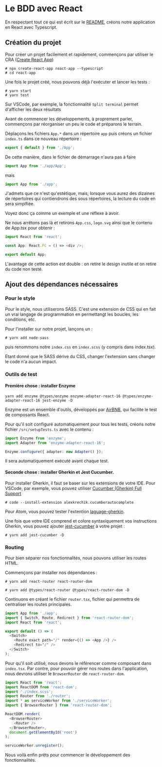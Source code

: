 # Le BDD avec React

En respectant tout ce qui est écrit sur le [README](../README.md), créons notre application en React avec Typescript.

## Création du projet

Pour créer un projet facilement et rapidement, commençons par utiliser le CRA ([Create React App](https://github.com/facebook/create-react-app))

```shell
# npx create-react-app react-app --typescript
# cd react-app
```

Une fois le projet créé, nous pouvons déjà l'exécuter et lancer les tests :

```shell
# yarn start
# yarn test
```

Sur VSCode, par exemple, la fonctionnalité `Split terminal` permet d'afficher les deux résultats

Avant de commencer les développements, à proprement parler, commençons par réorganiser un peu le code et préparons le terrain.

Déplaçons les fichiers `App.*` dans un répertoire `app` puis créons un fichier `index.ts` dans ce nouveau répertoire :

```typescript
export { default } from './App';
```

De cette manière, dans le fichier de démarrage n'aura pas à faire

```typescript
import App from './app/App';
```

mais

```typescript
import App from './app';
```

J'admets que ce n'est qu'estétique, mais, lorsque vous aurez des dizaines de répertoires qui contiendrons des sous répertoires, la lecture du code en sera simplfiée.

Voyez donc ça comme un exemple et une réflexe à avoir.

Ne nous arrêtons pas là et retirons `App.css`, `logo.svg` ainsi que le contenu de App.tsx pour obtenir :

```typescript
import React from 'react';

const App: React.FC = () => <div />;

export default App;
```

L'avantage de cette action est double : on retire le design inutile et on retire du code non testé.

## Ajout des dépendances nécessaires

### Pour le style

Pour le style, nous utiliserons SASS. C'est une extension de CSS qui en fait un vrai langage de programmation en permettangt les boucles, les conditions, etc.

Pour l'installer sur notre projet, lançons un :

```shell
# yarn add node-sass
```

puis renommons notre `index.css` en `index.scss` (y compris dans index.tsx).

Etant donné que le SASS dérive du CSS, changer l'extension sans changer le code n'a aucun impact.

### Outils de test

#### Première chose : installer Enzyme

```shell
yarn add enzyme @types/enzyme enzyme-adapter-react-16 @types/enzyme-adapter-react-16 jest-enzyme -D
```

Enzyme est un ensemble d'outils, développés par [AirBNB](https://github.com/airbnb/enzyme), qui facilite le test de composants React.

Pour qu'il soit configuré automatiquement pour tous les tests, créons notre fichier `/src/setupTests.ts` avec le contenu :

```typescript
import Enzyme from 'enzyme';
import Adapter from 'enzyme-adapter-react-16';

Enzyme.configure({ adapter: new Adapter() });
```

Il sera automatiquement exécuté avant chaque test.

#### Seconde chose : installer Gherkin et Jest Cucumber.

Pour installer Gherkin, il faut se baser sur les extensions de votre IDE. Pour VSCode, par exemple, vous pouvez utiliser [Cucumber (Gherkin) Full Support](https://marketplace.visualstudio.com/items?itemName=alexkrechik.cucumberautocomplete)

```shell
# code --install-extension alexkrechik.cucumberautocomplete
```

Pour Atom, vous pouvez tester l'extention [laguage-gherkin](https://atom.io/packages/language-gherkin).

Une fois que votre IDE comprend et colore syntaxiquement vos instructions Gherkin, vous pouvez ajouter [jest-cucumber](https://github.com/bencompton/jest-cucumber) à votre projet :

```shell
# yarn add jest-cucumber -D
```

### Routing

Pour bien séparer nos fonctionnalités, nous pouvons utiliser les routes HTML.

Commençons par installer nos dépendances :

```shell
# yarn add react-router react-router-dom
```

```shell
# yarn add @types/react-router @types/react-router-dom -D
```

Continuons en créant le fichier `router.tsx`, fichier qui permettra de centraliser les routes principales.

```typescript
import App from './app';
import { Switch, Route, Redirect } from 'react-router-dom';
import React from 'react';

export default () => (
  <Switch>
    <Route exact path="/" render={() => <App />} />
    <Redirect to="/" />
  </Switch>
);
```

Pour qu'il soit utilisé, nous devons le référencer comme composant dans `index.tsx`. Par contre, pour pouvoir gérer nos routes dans l'application, nous devrons utiliser le `BrowserRouter` de `react-router-dom`.

```typescript
import React from 'react';
import ReactDOM from 'react-dom';
import './index.scss';
import Router from './router';
import * as serviceWorker from './serviceWorker';
import { BrowserRouter } from 'react-router-dom';

ReactDOM.render(
  <BrowserRouter>
    <Router />
  </BrowserRouter>,
  document.getElementById('root')
);

serviceWorker.unregister();
```

Nous voilà enfin prêts pour commencer le développement des fonctionnalités.
